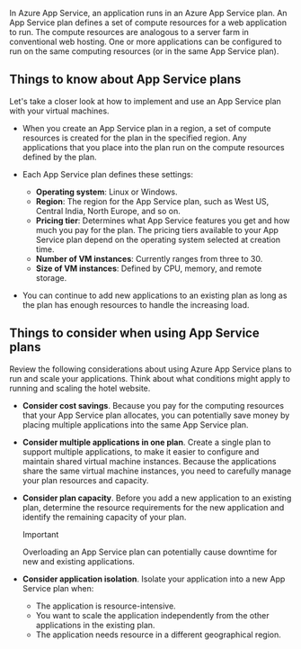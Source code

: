 In Azure App Service, an application runs in an Azure App Service plan. An App Service plan defines a set of compute resources for a web application to run. The compute resources are analogous to a server farm in conventional web hosting. One or more applications can be configured to run on the same computing resources (or in the same App Service plan).

## Things to know about App Service plans

Let's take a closer look at how to implement and use an App Service plan with your virtual machines.

- When you create an App Service plan in a region, a set of compute resources is created for the plan in the specified region. Any applications that you place into the plan run on the compute resources defined by the plan.

- Each App Service plan defines these settings:
   - **Operating system**: Linux or Windows. 
   - **Region**: The region for the App Service plan, such as West US, Central India, North Europe, and so on.
   - **Pricing tier**: Determines what App Service features you get and how much you pay for the plan. The pricing tiers available to your App Service plan depend on the operating system selected at creation time.
   - **Number of VM instances**: Currently ranges from three to 30. 
   - **Size of VM instances**: Defined by CPU, memory, and remote storage. 

- You can continue to add new applications to an existing plan as long as the plan has enough resources to handle the increasing load.



## Things to consider when using App Service plans

Review the following considerations about using Azure App Service plans to run and scale your applications. Think about what conditions might apply to running and scaling the hotel website.

- **Consider cost savings**. Because you pay for the computing resources that your App Service plan allocates, you can potentially save money by placing multiple applications into the same App Service plan.

- **Consider multiple applications in one plan**. Create a single plan to support multiple applications, to make it easier to configure and maintain shared virtual machine instances. Because the applications share the same virtual machine instances, you need to carefully manage your plan resources and capacity.

- **Consider plan capacity**. Before you add a new application to an existing plan, determine the resource requirements for the new application and identify the remaining capacity of your plan.

   > [!Important]
   > Overloading an App Service plan can potentially cause downtime for new and existing applications.

- **Consider application isolation**. Isolate your application into a new App Service plan when:
   - The application is resource-intensive.
   - You want to scale the application independently from the other applications in the existing plan.
   - The application needs resource in a different geographical region.
